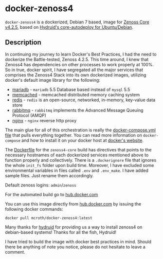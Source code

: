 # docker-zenoss4
`docker-zenoss4` is a dockerized, Debian 7 based, image for [Zenoss Core v4.2.5](http://wiki.zenoss.org/Install_Zenoss#Zenoss_Core_4.2.5), based on [Hydruid's core-autodeploy for Ubuntu/Debian](https://github.com/hydruid/zenoss/).

## Description
In continuing my journey to learn Docker's Best Practices, I had the need to dockerize the Battle-tested, Zenoss 4.2.5. This time around, I knew that Zenoss4 has dependencies on other processes to work properly at 100%. So in true, docker spirit, I have segregated all the major services that comprises the Zenoss4 Stack into its own dockerized images, utilizing docker's default image library for the following:

* [mariadb](https://hub.docker.com/_/mariadb/) - `mariadb` 5.5 Database based instead of `mysql` 5.5
* [memcached](https://hub.docker.com/_/memcached/) - memcached distributed memory caching system 
* [redis](https://hub.docker.com/_/redis/) - `redis` is an open-source, networked, in-memory, key-value data store
* [rabbitmq](https://hub.docker.com/_/rabbitmq/) - `rabbitmq` implements the Advanced Message Queuing Protocol (AMQP)
* [nginx](https://hub.docker.com/_/nginx/) - `nginx` reverse http proxy 

The main glue for all of this orchestration is really the [docker-compose.yml file](https://github.com/krull/docker-zenoss4/docker-compose.yml) that pulls everything together. You can read more information on `docker-compose` and how to install it on your docker host at [docker's website](https://docs.docker.com/compose/).

The [Dockerfile](https://github.com/krull/docker-zenoss4/Dockerfile) for the `zenoss4-core` build has directives that points to the necessary hostnames of each dockerized services mentioned above to function properly and collectively. There is a `.dockerignore` file that ignores the whole `init_fs` folder upon build time. Moreover, I have excluded some environmental variables in files called `.env` and `.env_make`. I have added sample files. Just rename them accordingly.

Default zenoss logins: `admin`/`zenoss`

For the automated build go to [hub.docker.com](https://hub.docker.com/r/mcroth/docker-zenoss4/)

You can use this image directly from [hub.docker.com](https://hub.docker.com/r/mcroth/docker-zenoss4/) by issuing the following docker commands:
```
docker pull mcroth/docker-zenoss4:latest
```

Many thanks for [hydruid](https://github.com/hydruid/zenoss/) for providing us a way to install zenoss4 on debian-based systems! Thanks for all the fish, Hydruid!

I have tried to build the image with docker best practices in mind. Should there be anything of note you notice, please do not hesitate to leave a comment.


